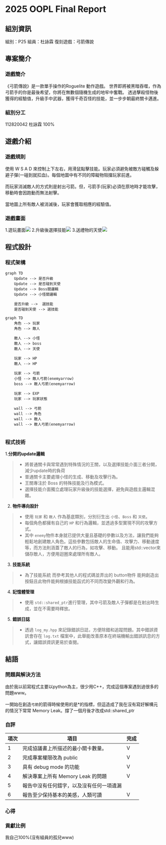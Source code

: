 # 2025 OOPL Final Report

## 組別資訊

組別：P25
組員：杜詠霖
復刻遊戲：弓箭傳說

## 專案簡介

### 遊戲簡介
《弓箭傳說》是一款單手操作的Roguelite 動作遊戲。 世界即將被黑暗吞噬，作為弓箭手的你是最後希望，你將在無數個隨機生成的地牢中奮戰。 透過擊殺怪物後獲得的經驗值，升級手中武器，獲得千奇百怪的技能，並一步步朝最終關卡邁進。

### 組別分工
112820042 杜詠霖 100% 
## 遊戲介紹

### 遊戲規則
使用 W S A D 來控制上下左右，用滑鼠點擊技能。玩家必須避免被敵方碰觸及躲避子彈(一碰到就扣血)。每個地圖中有不同的障礙物阻擋玩家前進。
<br><br>
而玩家消滅敵人的方式則是射出弓箭。但，弓箭手(玩家)必須在原地時才能攻擊，移動時會因跑動而無法射擊。
<br><br>
當地圖上所有敵人被消滅後，玩家會獲取相應的經驗值。

### 遊戲畫面
1.遊玩畫面![](playing.png)
2.升級後選擇技能![](skill_choise.png)
3.送禮物的天使![](angle.png)
## 程式設計

### 程式架構
```mermaid
graph TD
    Update --> 是否升級
    Update --> 是否碰到天使
    Update --> Boss關邏輯
    Update --> 小怪關邏輯

    是否升級 -->  選技能
    是否碰到天使 --> 選技能

```

```mermaid
graph TD
    角色 --> 玩家
    角色 --> 敵人

    敵人 --> 小怪
    敵人 --> boss
    敵人 --> 天使

    玩家 --> HP
    敵人 --> HP

    玩家 --> 弓箭
    小怪 --> 敵人弓箭(enemyarrow)
    boss --> 敵人弓箭(enemyarrow)

    玩家 --> EXP
    玩家 --> 玩家狀態

    wall --> 弓箭
    wall --> 角色
    wall --> 敵人
    wall --> 敵人弓箭(enemyarrow)


```
### 程式技術

1.**分開的update邏輯**
> - 將普通關卡與常常遇到特殊情況的王關，以及選擇技能介面三者分開，減少update時的負荷
> -  普通關卡主要處理小怪的生成、移動及攻擊行為。
> - 王關專注於 Boss 的特殊技能及行為模式。
> - 選擇技能介面獨立處理玩家升級後的技能選擇，避免與遊戲主邏輯混雜。

2. **物件導向設計**
> -  使用 `玩家` 和 `敵人` 作為基底類別，分別衍生出 `小怪`、`Boss` 和 `天使`。
> -  每個角色都擁有自己的 `HP` 和行為邏輯，並透過多型實現不同的攻擊方式。
> - 其中 `enemy`物件本身就已提供大量且基礎的參數以及方法，讓我們能夠輕鬆地創建敵人角色。這些參數包括敵人的生命值、攻擊力、移動速度等，而方法則涵蓋了敵人的行為，如攻擊、移動。 且能用std::vector來儲存敵人，方便用迴圈來處理所有敵人。 

3. **技能系統**
> - 為了技能系統 而參考其他人的程式碼並弄出的 button物件 能夠創造出按鈕且此物件能夠根據技能函式的不同而改變外觀和行為。 

4. **記憶體管理**
> - 使用 `std::shared_ptr`進行管理，其中弓箭及敵人子彈都是在射出時生成，並在不需要時釋放。

5. **錯誤日誌**
> - 透過 `log_my.hpp` 來記錄錯誤日誌，方便除錯和追蹤問題。其中錯誤資訊會存在 `log.txt` 檔案中，此舉能改善原本在終端機輸出錯誤訊息的方式，讓錯誤資訊更易於查閱。

## 結語

### 問題與解決方法
由於我以前寫程式主要以python為主，很少用C++，完成這個專案遇到過很多的問題www。<br>
<br>
一開始在創造`弓箭`的箭得時候使用的是*的指標，但這造成了我在沒有寫好解構元的情況下常常 Memory Leak。撐了一個月後才改成std::shared_ptr

### 自評

| 項次 | 項目                   | 完成 |
|------|------------------------|-------|
| 1    | 完成協議書上所描述的最小關卡數量。  |  V  |
| 2    | 完成專案權限改為 public |  V  |
| 3    | 具有 debug mode 的功能  |  V  |
| 4    | 解決專案上所有 Memory Leak 的問題  |  V  |
| 5    | 報告中沒有任何錯字，以及沒有任何一項遺漏  |    |
| 6    | 報告至少保持基本的美感，人類可讀  |  V  |

### 心得


### 貢獻比例
我自己100%(沒有組員的孤兒www)